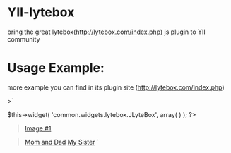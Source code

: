 YII-lytebox
===========

bring the great lytebox(http://lytebox.com/index.php) js plugin to YII community


Usage Example:
===========

more example you can find in its plugin site  (http://lytebox.com/index.php)

  <prev>
>`<?php


>$this->widget(
>    'common.widgets.lytebox.JLyteBox',
>    array( )
>);
>?>

><a href="http://www.zjol.com.cn/pic/0/02/07/71/2077119_039197.jpg" class="lytebox" data-title="My Title">Image #1</a>

 >  <div>
><a href="http://a1.att.hudong.com/05/15/300000876508131892158813910_950.jpg" class="lytebox"
 >  data-lyte-options="group:vacation" data-title="Mom and Dad">Mom and Dad</a>
><a href="http://image.xinmin.cn/2011/07/08/20110708091910710322.jpg" class="lytebox"
 >  data-lyte-options="group:vacation" data-title="My Sister">My Sister</a>
>  ` </div>

> </prev>